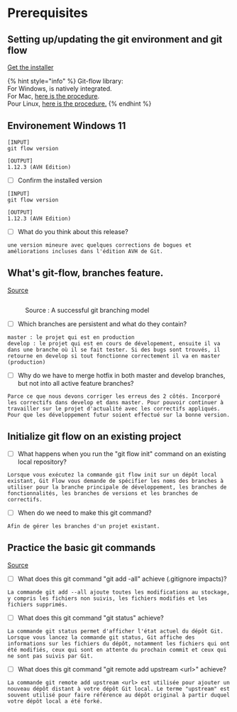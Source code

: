 # Prerequisites

## Setting up/updating the git environment and git flow

[Get the installer](https://git-scm.com/downloads)

{% hint style="info" %}
Git-flow library:\
For Windows, is natively integrated.\
For Mac, [here is the procedure](https://git-scm.com/download/mac).\
Pour Linux, [here is the procedure.](https://howtoinstall.co/en/git-flow)
{% endhint %}


## Environement Windows 11

```
[INPUT]
git flow version

[OUTPUT]
1.12.3 (AVH Edition)
```

* [ ] Confirm the installed version

```
[INPUT]
git flow version

[OUTPUT]
1.12.3 (AVH Edition)
```

* [ ] What do you think about this release?

```
une version mineure avec quelques corrections de bogues et améliorations incluses dans l'édition AVH de Git.
```

## What's git-flow, branches feature.

[Source](https://nvie.com/posts/a-successful-git-branching-model/)

<figure><img src="../../.gitbook/assets/image (1).png" alt=""><figcaption><p>Source : A successful git branching model</p></figcaption></figure>

* [ ] Which branches are persistent and what do they contain?

```
master : le projet qui est en production
develop : le projet qui est en cours de dévelopement, ensuite il va dans une branche où il se fait tester. Si des bugs sont trouvés, il retourne en develop si tout fonctionne correctement il va en master (production)
```

* [ ] Why do we have to merge hotfix in both master and develop branches, but not into all active feature branches?

```
Parce ce que nous devons corriger les erreus des 2 côtés. Incorporé les correctifs dans develop et dans master. Pour pouvoir continuer à travailler sur le projet d'actualité avec les correctifs appliqués. Pour que les développement futur soient effectué sur la bonne version.
```

## Initialize git flow on an existing project

* [ ] What happens when you run the "git flow init" command on an existing local repository?

```
Lorsque vous exécutez la commande git flow init sur un dépôt local existant, Git Flow vous demande de spécifier les noms des branches à utiliser pour la branche principale de développement, les branches de fonctionnalités, les branches de versions et les branches de correctifs.
```

* [ ] When do we need to make this git command?

```
Afin de gérer les branches d'un projet existant.
```

## Practice the basic git commands

[Source](https://www.atlassian.com/git/glossary)

* [ ] What does this git command "git add -all" achieve (.gitignore impacts)?

```
La commande git add --all ajoute toutes les modifications au stockage, y compris les fichiers non suivis, les fichiers modifiés et les fichiers supprimés.
```

* [ ] What does this git command "git status" achieve?

```
La commande git status permet d'afficher l'état actuel du dépôt Git. Lorsque vous lancez la commande git status, Git affiche des informations sur les fichiers du dépôt, notamment les fichiers qui ont été modifiés, ceux qui sont en attente du prochain commit et ceux qui ne sont pas suivis par Git.
```

* [ ] What does this git command "git remote add upstream \<url>" achieve?

```
La commande git remote add upstream <url> est utilisée pour ajouter un nouveau dépôt distant à votre dépôt Git local. Le terme "upstream" est souvent utilisé pour faire référence au dépôt original à partir duquel votre dépôt local a été forké.
```
